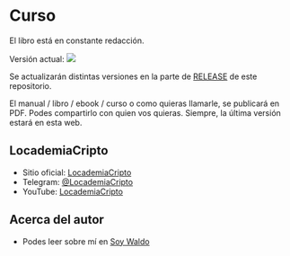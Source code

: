 # Curso

El libro está en constante redacción. 

Versión actual: 
[![](https://badgen.net/github/tag/locademiacripto/book)](https://github.com/locademiacripto/book/releases/latest)

Se actualizarán distintas versiones en la parte de [RELEASE](https://github.com/locademiacripto/book/releases) de este repositorio.

El manual / libro / ebook / curso o como quieras llamarle, se publicará en PDF. 
Podes compartirlo con quien vos quieras.
Siempre, la última versión estará en esta web.

## LocademiaCripto

- Sitio oficial: [LocademiaCripto](https://www.locademiadigital.com)
- Telegram: [@LocademiaCripto](https://t.me/LocademiaCripto)
- YouTube: [LocademiaCripto](https://www.youtube.com/LocademiaCripto)

## Acerca del autor

- Podes leer sobre mí en [Soy Waldo](docs/README.md#soy-waldo)
